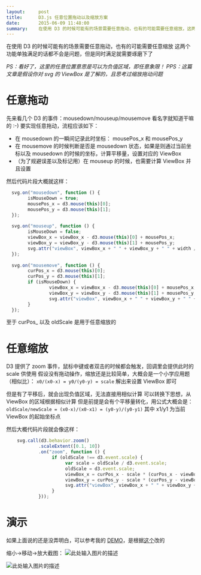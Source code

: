 ```yaml
---
layout:     post
title:      D3.js 任意位置拖动以及缩放方案
date:       2015-06-09 11:48:00
summary:    在使用 D3 的时候可能有的场景需要任意拖动，也有的可能需要任意缩放，这两个功能单独满足的话都不会是问题，但是同时满足就需要琢磨下了
---
```



在使用 D3 的时候可能有的场景需要任意拖动，也有的可能需要任意缩放
这两个功能单独满足的话都不会是问题，但是同时满足就需要琢磨下了

*PS：看好了，这里的任意位置意思是可以为负值区域，即任意象限！*
*PPS：这篇文章是假设你对 svg 的 ViewBox 是了解的，且思考过缩放拖动问题*

任意拖动
===

先来看几个 D3 的事件：mousedown/mouseup/mousemove
看名字就知道干嘛的 :-)
要实现任意拖动，流程应该如下：

 - 在 mousedown 的一瞬间记录此时坐标： mousePos_x 和 mousePos_y
 - 在 mousemove 的时候判断是否是 mousedown 状态，如果是则通过当前坐标以及 mousedown 的时候的坐标，计算平移量，设置对应的 ViewBox
 - （为了规避误差以及标记用）在 mouseup 的时候，也需要计算 ViewBox 并且设置
 
然后代码片段大概就这样：

```javascript
  svg.on("mousedown", function () {
        isMouseDown = true;
        mousePos_x = d3.mouse(this)[0];
        mousePos_y = d3.mouse(this)[1];
  });
  
  svg.on("mouseup", function () {
        isMouseDown = false;
        viewBox_x = viewBox_x - d3.mouse(this)[0] + mousePos_x;
        viewBox_y = viewBox_y - d3.mouse(this)[1] + mousePos_y;
        svg.attr("viewBox", viewBox_x + " " + viewBox_y + " " + width / oldScale + " " + height / oldScale);
  });
  
  svg.on("mousemove", function () {
        curPos_x = d3.mouse(this)[0];
        curPos_y = d3.mouse(this)[1];
        if (isMouseDown) {
                viewBox_x = viewBox_x - d3.mouse(this)[0] + mousePos_x;
                viewBox_y = viewBox_y - d3.mouse(this)[1] + mousePos_y;
                svg.attr("viewBox", viewBox_x + " " + viewBox_y + " " + width / oldScale + " " + height / oldScale);
        }
  });
```

至于 curPos_ 以及 oldScale 是用于任意缩放的

任意缩放
===

D3 提供了 zoom 事件，鼠标中键或者双击的时候都会触发，回调里会提供此时的 scale 供使用
假设没有拖动操作，缩放还是比较简单，大概会是一个小学应用题（相似比）：
`x0/(x0-x) = y0/(y0-y) = scale`
解出来设置 ViewBox 即可

但是有了平移后，就会出现负值区域，无法直接用相似计算
可以转换下思想，从 ViewBox 的区域根据相似计算
但是前提是会有个平移量转化，用公式大概会是：`oldScale/newScale = (x0-x)/(x0-x1) = (y0-y)/(y0-y1)`
其中 x1/y1 为当前 ViewBox 的起始坐标点

然后大概代码片段就会像这样：

```javascript
    svg.call(d3.behavior.zoom()
            .scaleExtent([0.1, 10])
            .on("zoom", function () {
                 if (oldScale !== d3.event.scale) {
                      var scale = oldScale / d3.event.scale;
                      oldScale = d3.event.scale;
                      viewBox_x = curPos_x - scale * (curPos_x - viewBox_x);
                      viewBox_y = curPos_y - scale * (curPos_y - viewBox_y);
                      svg.attr("viewBox", viewBox_x + " " + viewBox_y + " " + width / oldScale + " " + height / oldScale);
                 }
            }));

```

演示
===

如果上面说的还是没弄明白，可以参考我的 [DEMO][1]，是根据[这个][2]改的

缩小->移动->放大截图：
![此处输入图片的描述][3]

![此处输入图片的描述][4]


  [1]: https://dn-getlink.qbox.me/d3.html
  [2]: http://bl.ocks.org/mbostock/4062045
  [3]: https://dn-getlink.qbox.me/tvm9mxrxgk3xr.png
  [4]: https://dn-getlink.qbox.me/lfmggcxv9rudi.png